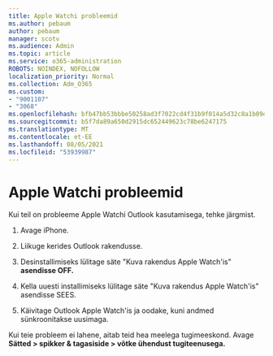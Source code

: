 ```yaml
---
title: Apple Watchi probleemid
ms.author: pebaum
author: pebaum
manager: scotv
ms.audience: Admin
ms.topic: article
ms.service: o365-administration
ROBOTS: NOINDEX, NOFOLLOW
localization_priority: Normal
ms.collection: Adm_O365
ms.custom:
- "9001107"
- "3068"
ms.openlocfilehash: bfb47bb53bbbe50258ad3f7022cd4f31b9f014a5d32c8a1b09da5e775abfcdc0
ms.sourcegitcommit: b5f7da89a650d2915dc652449623c78be6247175
ms.translationtype: MT
ms.contentlocale: et-EE
ms.lasthandoff: 08/05/2021
ms.locfileid: "53939987"
---
```

# <a name="trouble-with-the-apple-watch"></a>Apple Watchi probleemid

Kui teil on probleeme Apple Watchi Outlook kasutamisega, tehke järgmist. 

1. Avage iPhone.

2. Liikuge kerides Outlook rakendusse.

3. Desinstallimiseks lülitage säte "Kuva rakendus Apple Watch'is" **asendisse OFF.**

4. Kella uuesti installimiseks lülitage  säte "Kuva rakendus Apple Watch'is" asendisse SEES.

5. Käivitage Outlook Apple Watch'is ja oodake, kuni andmed sünkroonitakse uusimaga. 

Kui teie probleem ei lahene, aitab teid hea meelega tugimeeskond. Avage **Sätted > spikker & tagasiside > võtke ühendust tugiteenusega.** 